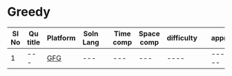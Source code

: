 # Greedy

| Sl No | Qu title | Platform                            | Soln Lang |   | Time comp | Space comp | difficulty |    | approach |
| --     | ---     |   ------                            | ---       |-- | ---       | ---        | ----       | -- | ---------|
| 1    | ---       | [GFG ](/GFG/GFGQuestions.md) | ---       |   | ---       | ---        | ----       |    | ---------|
